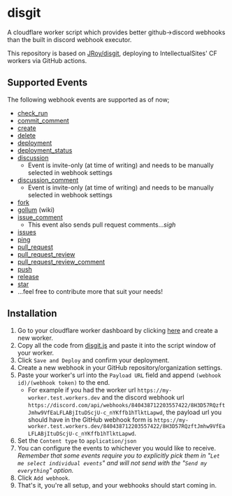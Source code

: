 # disgit
A cloudflare worker script which provides better github->discord webhooks than the built in discord webhook executor.

This repository is based on [JRoy/disgit](https://github.com/JRoy/disgit), deploying to IntellectualSites' CF workers via GitHub actions.

## Supported Events
The following webhook events are supported as of now;
* [check_run](https://docs.github.com/en/developers/webhooks-and-events/webhook-events-and-payloads#check_run)
* [commit_comment](https://docs.github.com/en/developers/webhooks-and-events/webhook-events-and-payloads#commit_comment)
* [create](https://docs.github.com/en/developers/webhooks-and-events/webhook-events-and-payloads#create)
* [delete](https://docs.github.com/en/developers/webhooks-and-events/webhook-events-and-payloads#delete)
* [deployment](https://docs.github.com/en/developers/webhooks-and-events/webhooks/webhook-events-and-payloads#deployment)
* [deployment_status](https://docs.github.com/en/developers/webhooks-and-events/webhooks/webhook-events-and-payloads#deployment_status)
* [discussion](https://docs.github.com/en/developers/webhooks-and-events/webhook-events-and-payloads#discussion)
  * Event is invite-only (at time of writing) and needs to be manually selected in webhook settings
* [discussion_comment](https://docs.github.com/en/developers/webhooks-and-events/webhook-events-and-payloads#discussion_comment)
  * Event is invite-only (at time of writing) and needs to be manually selected in webhook settings
* [fork](https://docs.github.com/en/developers/webhooks-and-events/webhook-events-and-payloads#fork)
* [gollum](https://docs.github.com/en/developers/webhooks-and-events/webhooks/webhook-events-and-payloads#gollum) (wiki)
* [issue_comment](https://docs.github.com/en/developers/webhooks-and-events/webhook-events-and-payloads#issue_comment)
  * This event also sends pull request comments...*sigh*
* [issues](https://docs.github.com/en/developers/webhooks-and-events/webhook-events-and-payloads#issues)
* [ping](https://docs.github.com/en/developers/webhooks-and-events/webhook-events-and-payloads#ping)
* [pull_request](https://docs.github.com/en/developers/webhooks-and-events/webhook-events-and-payloads#pull_request)
* [pull_request_review](https://docs.github.com/en/developers/webhooks-and-events/webhook-events-and-payloads#pull_request_review)
* [pull_request_review_comment](https://docs.github.com/en/developers/webhooks-and-events/webhook-events-and-payloads#pull_request_review_comment)
* [push](https://docs.github.com/en/developers/webhooks-and-events/webhook-events-and-payloads#push)
* [release](https://docs.github.com/en/developers/webhooks-and-events/webhook-events-and-payloads#release)
* [star](https://docs.github.com/en/developers/webhooks-and-events/webhook-events-and-payloads#star)
* ...feel free to contribute more that suit your needs!

## Installation
1. Go to your cloudflare worker dashboard by clicking [here](https://dash.cloudflare.com/?to=/:account/workers) 
   and create a new worker.
1. Copy all the code from [disgit.js](https://github.com/JRoy/disgit/blob/master/disgit.js) and paste it into 
   the script window of your worker.
1. Click `Save and Deploy` and confirm your deployment.
1. Create a new webhook in your GitHub repository/organization settings.
1. Paste your worker's url into the `Payload URL` field and append `(webhook id)/(webhook token)` to the end.
   * For example if you had the worker url `https://my-worker.test.workers.dev` and the discord webhook url 
     `https://discord.com/api/webhooks/840438712203557422/8H3D57RQzftJmhw9VfEaLFLABjItuDScjU-c_nYKffb1hTlktLapwd`,
     the payload url you should have in the GitHub webhook form is 
     `https://my-worker.test.workers.dev/840438712203557422/8H3D57RQzftJmhw9VfEaLFLABjItuDScjU-c_nYKffb1hTlktLapwd`.
1. Set the `Content type` to `application/json`
1. You can configure the events to whichever you would like to receive. *Remember that some events require you to
   explicitly pick them in "`Let me select individual events`" and will not send with the "`Send my everything`"
   option.*
1. Click `Add webhook`.
1. That's it, you're all setup, and your webhooks should start coming in.
